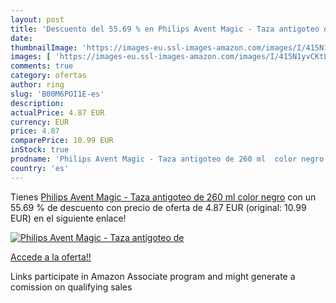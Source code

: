 ```yaml
---
layout: post
title: 'Descuento del 55.69 % en Philips Avent Magic - Taza antigoteo de '
date: 
thumbnailImage: 'https://images-eu.ssl-images-amazon.com/images/I/415N1yvCKtL._SL200_.jpg'
images: [ 'https://images-eu.ssl-images-amazon.com/images/I/415N1yvCKtL._SL200_.jpg' ]
comments: true
category: ofertas
author: ring
slug: 'B00M6POI1E-es'
description:
actualPrice: 4.87 EUR
currency: EUR
price: 4.87
comparePrice: 10.99 EUR
inStock: true
prodname: 'Philips Avent Magic - Taza antigoteo de 260 ml  color negro'
country: 'es'
---
```


Tienes [Philips Avent Magic - Taza antigoteo de 260 ml  color negro](https://www.amazon.es/dp/B00M6POI1E/?tag=tolees-21) con un 55.69 % de descuento con precio de oferta de 4.87 EUR (original: 10.99 EUR) en el siguiente enlace!

[![Philips Avent Magic - Taza antigoteo de ](https://images-eu.ssl-images-amazon.com/images/I/415N1yvCKtL._SL200_.jpg)](https://www.amazon.es/dp/B00M6POI1E/?tag=tolees-21)

[Accede a la oferta!!](https://www.amazon.es/dp/B00M6POI1E/?tag=tolees-21)

Links participate in Amazon Associate program and might generate a comission on qualifying sales


